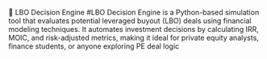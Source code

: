 🏦 LBO Decision Engine
#LBO Decision Engine is a Python-based simulation tool that evaluates potential leveraged buyout (LBO) deals using financial modeling techniques. It automates investment decisions by calculating IRR, MOIC, and risk-adjusted metrics, making it ideal for private equity analysts, finance students, or anyone exploring PE deal logic
